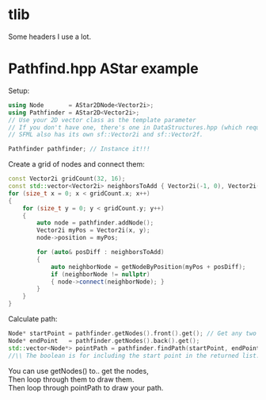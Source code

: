 # tlib
Some headers I use a lot.

# Pathfind.hpp AStar example
Setup:
```cpp
using Node       = AStar2DNode<Vector2i>;
using Pathfinder = AStar2D<Vector2i>;
// Use your 2D vector class as the template parameter
// If you don't have one, there's one in DataStructures.hpp (which requires Math.hpp)
// SFML also has its own sf::Vector2i and sf::Vector2f.

Pathfinder pathfinder; // Instance it!!!
```

Create a grid of nodes and connect them:
```cpp
const Vector2i gridCount(32, 16);
const std::vector<Vector2i> neighborsToAdd { Vector2i(-1, 0), Vector2i(-1, -1), Vector2i(0, -1), Vector2i(-1, 1) };
for (size_t x = 0; x < gridCount.x; x++)
{
    for (size_t y = 0; y < gridCount.y; y++)
    {
        auto node = pathfinder.addNode();
        Vector2i myPos = Vector2i(x, y);
        node->position = myPos;

        for (auto& posDiff : neighborsToAdd)
        {
            auto neighborNode = getNodeByPosition(myPos + posDiff);
            if (neighborNode != nullptr)
            { node->connect(neighborNode); }
        }
    }
}
```

Calculate path:
```cpp
Node* startPoint = pathfinder.getNodes().front().get(); // Get any two points
Node* endPoint   = pathfinder.getNodes().back().get();
std::vector<Node*> pointPath = pathfinder.findPath(startPoint, endPoint, true); // Then call findPath
//\\ The boolean is for including the start point in the returned list. It is false by default.
```
You can use getNodes() to.. get the nodes,  
Then loop through them to draw them.  
Then loop through pointPath to draw your path. 
